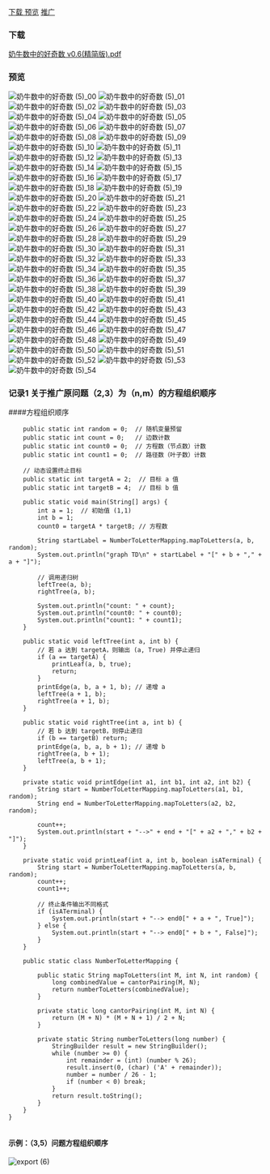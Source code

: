 [ 下载 ](###下载)
[预览](###预览)
[推广](###推广)

### 下载
[奶牛数中的好奇数 v0.6(精简版).pdf](https://github.com/user-attachments/files/17823523/7.pdf)


### 预览
![奶牛数中的好奇数 (5)_00](https://github.com/user-attachments/assets/4e105d59-ec11-4c47-a0fb-f80f03fb9db5)
![奶牛数中的好奇数 (5)_01](https://github.com/user-attachments/assets/43328412-49f5-4a9e-ba10-3d6f93d54f03)
![奶牛数中的好奇数 (5)_02](https://github.com/user-attachments/assets/0c855b31-2ddb-41cd-be8f-80653edf2db6)
![奶牛数中的好奇数 (5)_03](https://github.com/user-attachments/assets/a71066a5-993b-4648-822a-13de402e146c)
![奶牛数中的好奇数 (5)_04](https://github.com/user-attachments/assets/02e7ff00-173a-4044-aea5-f9bb1b150faf)
![奶牛数中的好奇数 (5)_05](https://github.com/user-attachments/assets/34571bcb-c09d-4f6e-aadd-524489ac38b1)
![奶牛数中的好奇数 (5)_06](https://github.com/user-attachments/assets/86be60e4-78b3-4b2e-aa6d-44b34f582662)
![奶牛数中的好奇数 (5)_07](https://github.com/user-attachments/assets/edef1ad1-14c3-4da9-b6e7-5f6bfc7a8535)
![奶牛数中的好奇数 (5)_08](https://github.com/user-attachments/assets/5aeadd54-c670-41d4-8510-b05db2babf5d)
![奶牛数中的好奇数 (5)_09](https://github.com/user-attachments/assets/37a99a8b-36b3-4ebf-b239-3329d564bf75)
![奶牛数中的好奇数 (5)_10](https://github.com/user-attachments/assets/6d4904d5-4808-4639-8982-5561d6c9257f)
![奶牛数中的好奇数 (5)_11](https://github.com/user-attachments/assets/f7614d2c-7949-4f54-bd05-e4c71b89614c)
![奶牛数中的好奇数 (5)_12](https://github.com/user-attachments/assets/3e6486be-0895-4b52-9560-a03040d0326e)
![奶牛数中的好奇数 (5)_13](https://github.com/user-attachments/assets/08c986ae-b79a-46e2-8aa0-c34d662cb304)
![奶牛数中的好奇数 (5)_14](https://github.com/user-attachments/assets/76f77b39-d984-45ac-9153-902a4bf80465)
![奶牛数中的好奇数 (5)_15](https://github.com/user-attachments/assets/a1bd9a27-5e0f-4a51-9fa6-fec7964ab53b)
![奶牛数中的好奇数 (5)_16](https://github.com/user-attachments/assets/0ba8debc-0235-4043-b11f-7ccb8d9c3ccb)
![奶牛数中的好奇数 (5)_17](https://github.com/user-attachments/assets/2a1091d0-c3f9-4595-8e8d-c3951021cf68)
![奶牛数中的好奇数 (5)_18](https://github.com/user-attachments/assets/9a11c678-5e99-45a5-9a0a-9613bf463f69)
![奶牛数中的好奇数 (5)_19](https://github.com/user-attachments/assets/142e7bd0-ebf2-421d-9536-50a8b9d227a7)
![奶牛数中的好奇数 (5)_20](https://github.com/user-attachments/assets/33954b0d-2bfa-46a7-ba64-36bf12f0d938)
![奶牛数中的好奇数 (5)_21](https://github.com/user-attachments/assets/65fd1f54-c23a-4356-8bd2-538b63dc348c)
![奶牛数中的好奇数 (5)_22](https://github.com/user-attachments/assets/b6d14d60-6de7-4ded-b232-1682280920d4)
![奶牛数中的好奇数 (5)_23](https://github.com/user-attachments/assets/397ac7c4-c682-4d73-bdd8-bc802c8906ce)
![奶牛数中的好奇数 (5)_24](https://github.com/user-attachments/assets/6c82d555-860f-4d81-9a4f-d22abeae19a3)
![奶牛数中的好奇数 (5)_25](https://github.com/user-attachments/assets/f3518a34-44c3-48db-a064-34979c798cea)
![奶牛数中的好奇数 (5)_26](https://github.com/user-attachments/assets/139d9eaf-0b90-46a1-a884-d656eeaf1b8a)
![奶牛数中的好奇数 (5)_27](https://github.com/user-attachments/assets/1f6fe3ab-6009-40e0-bd59-2dc9fafe6a45)
![奶牛数中的好奇数 (5)_28](https://github.com/user-attachments/assets/41e223e2-ad13-4f77-a951-e4df9cf907a0)
![奶牛数中的好奇数 (5)_29](https://github.com/user-attachments/assets/f315abdf-6621-4e77-854b-02deb5a69f51)
![奶牛数中的好奇数 (5)_30](https://github.com/user-attachments/assets/b4b93e51-3ec4-49b6-aba6-1052ee23ab10)
![奶牛数中的好奇数 (5)_31](https://github.com/user-attachments/assets/6c319c8a-ba83-4274-b03e-27051d55dbb7)
![奶牛数中的好奇数 (5)_32](https://github.com/user-attachments/assets/513cf64b-9999-4773-9364-5879814f7332)
![奶牛数中的好奇数 (5)_33](https://github.com/user-attachments/assets/75cdf33a-9498-4c8e-b6bc-ca35b7fa3f29)
![奶牛数中的好奇数 (5)_34](https://github.com/user-attachments/assets/5dd1392b-1472-4d9b-94fc-9c9cecb6d620)
![奶牛数中的好奇数 (5)_35](https://github.com/user-attachments/assets/0cc21d91-8836-42e3-92c4-d5f63e985866)
![奶牛数中的好奇数 (5)_36](https://github.com/user-attachments/assets/85836b5d-635b-4105-9c3a-ce6ce0889cca)
![奶牛数中的好奇数 (5)_37](https://github.com/user-attachments/assets/6b92aad9-d484-46d0-95e2-10904098700b)
![奶牛数中的好奇数 (5)_38](https://github.com/user-attachments/assets/e7e16e37-eefd-4bf4-b745-5bb3ce975524)
![奶牛数中的好奇数 (5)_39](https://github.com/user-attachments/assets/82d58c76-2e2d-4590-b944-d4f53293aa6e)
![奶牛数中的好奇数 (5)_40](https://github.com/user-attachments/assets/9c73ca78-b18d-4883-910b-1abeeac841b2)
![奶牛数中的好奇数 (5)_41](https://github.com/user-attachments/assets/47fc8775-2b0a-43c7-bf61-5078a571bdd7)
![奶牛数中的好奇数 (5)_42](https://github.com/user-attachments/assets/a5c583f2-e647-42e9-8e8a-653e00c79ad1)
![奶牛数中的好奇数 (5)_43](https://github.com/user-attachments/assets/bdda2242-f57b-48b4-899a-a79d915e7b1a)
![奶牛数中的好奇数 (5)_44](https://github.com/user-attachments/assets/d62982e9-d6b1-44d3-a265-5d436b47311e)
![奶牛数中的好奇数 (5)_45](https://github.com/user-attachments/assets/eb80677e-5bec-4e7a-ae41-f4bf9a20e404)
![奶牛数中的好奇数 (5)_46](https://github.com/user-attachments/assets/812f41bd-ec17-4220-b2d7-ca7c04a7c493)
![奶牛数中的好奇数 (5)_47](https://github.com/user-attachments/assets/c22b28fa-a99e-4912-8099-d9c98a092182)
![奶牛数中的好奇数 (5)_48](https://github.com/user-attachments/assets/e5068e02-76c4-4956-9a81-18591fd01b56)
![奶牛数中的好奇数 (5)_49](https://github.com/user-attachments/assets/5ea69635-501c-4145-b014-8cec5d5a25c6)
![奶牛数中的好奇数 (5)_50](https://github.com/user-attachments/assets/35d66d2b-4c20-442b-928d-8314b256551a)
![奶牛数中的好奇数 (5)_51](https://github.com/user-attachments/assets/08b35776-cf51-46c0-9045-227f7fc1f2ee)
![奶牛数中的好奇数 (5)_52](https://github.com/user-attachments/assets/805f82a2-5aaa-46ad-85d4-35dcdaf63a24)
![奶牛数中的好奇数 (5)_53](https://github.com/user-attachments/assets/7df07fba-2a2e-4ec9-b6e7-eacc4763b761)
![奶牛数中的好奇数 (5)_54](https://github.com/user-attachments/assets/762bb898-cb64-47af-9120-4f96d932de1b)


### 记录1 关于推广原问题（2,3）为（n,m）的方程组织顺序
####方程组织顺序
```javapublic class Test6 {
    public static int random = 0;  // 随机变量预留
    public static int count = 0;   // 边数计数
    public static int count0 = 0;  // 方程数（节点数）计数
    public static int count1 = 0;  // 路径数（叶子数）计数

    // 动态设置终止目标
    public static int targetA = 2;  // 目标 a 值
    public static int targetB = 4;  // 目标 b 值

    public static void main(String[] args) {
        int a = 1;  // 初始值 (1,1)
        int b = 1;
        count0 = targetA * targetB; // 方程数

        String startLabel = NumberToLetterMapping.mapToLetters(a, b, random);
        System.out.println("graph TD\n" + startLabel + "[" + b + "," + a + "]");

        // 调用递归树
        leftTree(a, b);
        rightTree(a, b);

        System.out.println("count: " + count);
        System.out.println("count0: " + count0);
        System.out.println("count1: " + count1);
    }

    public static void leftTree(int a, int b) {
        // 若 a 达到 targetA，则输出 (a, True) 并停止递归
        if (a == targetA) {
            printLeaf(a, b, true);
            return;
        }
        printEdge(a, b, a + 1, b); // 递增 a
        leftTree(a + 1, b);
        rightTree(a + 1, b);
    }

    public static void rightTree(int a, int b) {
        // 若 b 达到 targetB，则停止递归
        if (b == targetB) return;
        printEdge(a, b, a, b + 1); // 递增 b
        rightTree(a, b + 1);
        leftTree(a, b + 1);
    }

    private static void printEdge(int a1, int b1, int a2, int b2) {
        String start = NumberToLetterMapping.mapToLetters(a1, b1, random);
        String end = NumberToLetterMapping.mapToLetters(a2, b2, random);

        count++;
        System.out.println(start + "-->" + end + "[" + a2 + "," + b2 + "]");
    }

    private static void printLeaf(int a, int b, boolean isATerminal) {
        String start = NumberToLetterMapping.mapToLetters(a, b, random);
        count++;
        count1++;

        // 终止条件输出不同格式
        if (isATerminal) {
            System.out.println(start + "--> end0[" + a + ", True]");
        } else {
            System.out.println(start + "--> end0[" + b + ", False]");
        }
    }

    public static class NumberToLetterMapping {

        public static String mapToLetters(int M, int N, int random) {
            long combinedValue = cantorPairing(M, N);
            return numberToLetters(combinedValue);
        }

        private static long cantorPairing(int M, int N) {
            return (M + N) * (M + N + 1) / 2 + N;
        }

        private static String numberToLetters(long number) {
            StringBuilder result = new StringBuilder();
            while (number >= 0) {
                int remainder = (int) (number % 26);
                result.insert(0, (char) ('A' + remainder));
                number = number / 26 - 1;
                if (number < 0) break;
            }
            return result.toString();
        }
    }
}


```

#### 示例：（3,5）问题方程组织顺序

![export (6)](https://github.com/user-attachments/assets/5d6c86bb-4b41-428c-8357-7d06b4edcc53)
